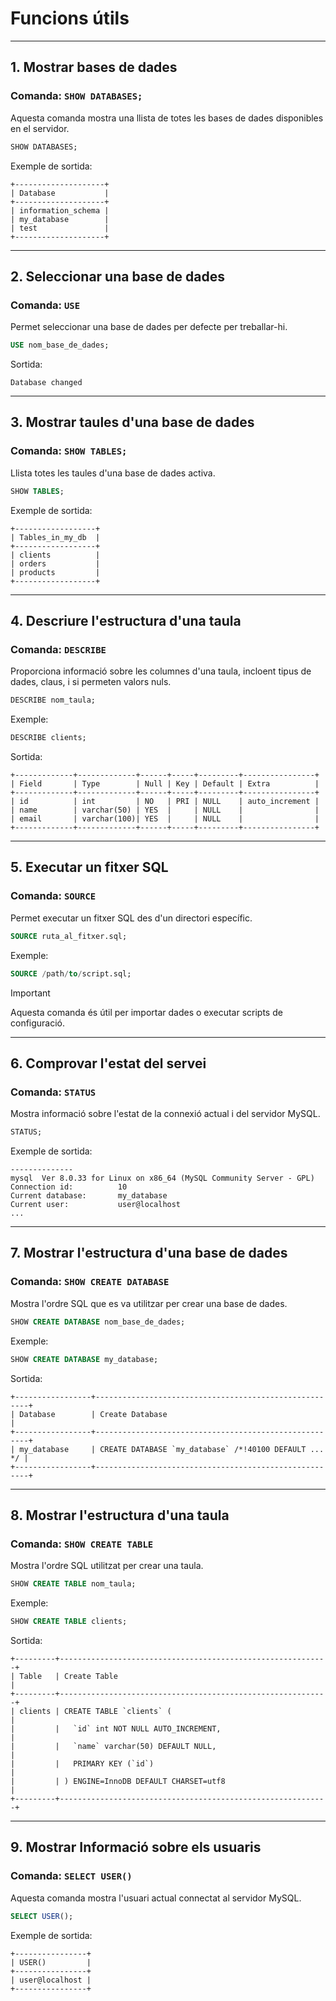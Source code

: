 # Funcions útils

---

## 1. **Mostrar bases de dades**

### Comanda: `SHOW DATABASES;`
Aquesta comanda mostra una llista de totes les bases de dades disponibles en el servidor.

```sql
SHOW DATABASES;
```

Exemple de sortida:
```
+--------------------+
| Database           |
+--------------------+
| information_schema |
| my_database        |
| test               |
+--------------------+
```

---

## 2. **Seleccionar una base de dades**

### Comanda: `USE`
Permet seleccionar una base de dades per defecte per treballar-hi.

```sql
USE nom_base_de_dades;
```

Sortida:
```
Database changed
```

---

## 3. **Mostrar taules d'una base de dades**

### Comanda: `SHOW TABLES;`
Llista totes les taules d'una base de dades activa.

```sql
SHOW TABLES;
```

Exemple de sortida:
```
+------------------+
| Tables_in_my_db  |
+------------------+
| clients          |
| orders           |
| products         |
+------------------+
```

---

## 4. **Descriure l'estructura d'una taula**

### Comanda: `DESCRIBE`
Proporciona informació sobre les columnes d'una taula, incloent tipus de dades, claus, i si permeten valors nuls.

```sql
DESCRIBE nom_taula;
```

Exemple:
```sql
DESCRIBE clients;
```

Sortida:
```
+-------------+-------------+------+-----+---------+----------------+
| Field       | Type        | Null | Key | Default | Extra          |
+-------------+-------------+------+-----+---------+----------------+
| id          | int         | NO   | PRI | NULL    | auto_increment |
| name        | varchar(50) | YES  |     | NULL    |                |
| email       | varchar(100)| YES  |     | NULL    |                |
+-------------+-------------+------+-----+---------+----------------+
```

---

## 5. **Executar un fitxer SQL**

### Comanda: `SOURCE`
Permet executar un fitxer SQL des d'un directori específic.

```sql
SOURCE ruta_al_fitxer.sql;
```

Exemple:
```sql
SOURCE /path/to/script.sql;
```

> [!IMPORTANT]
> Aquesta comanda és útil per importar dades o executar scripts de configuració.

---

## 6. **Comprovar l'estat del servei**

### Comanda: `STATUS`
Mostra informació sobre l'estat de la connexió actual i del servidor MySQL.

```sql
STATUS;
```

Exemple de sortida:
```
--------------
mysql  Ver 8.0.33 for Linux on x86_64 (MySQL Community Server - GPL)
Connection id:          10
Current database:       my_database
Current user:           user@localhost
...
```

---

## 7. **Mostrar l'estructura d'una base de dades**

### Comanda: `SHOW CREATE DATABASE`
Mostra l'ordre SQL que es va utilitzar per crear una base de dades.

```sql
SHOW CREATE DATABASE nom_base_de_dades;
```

Exemple:
```sql
SHOW CREATE DATABASE my_database;
```
Sortida:
```
+-----------------+-------------------------------------------------------+
| Database        | Create Database                                       |
+-----------------+-------------------------------------------------------+
| my_database     | CREATE DATABASE `my_database` /*!40100 DEFAULT ... */ |
+-----------------+-------------------------------------------------------+
```

---

## 8. **Mostrar l'estructura d'una taula**

### Comanda: `SHOW CREATE TABLE`
Mostra l'ordre SQL utilitzat per crear una taula.

```sql
SHOW CREATE TABLE nom_taula;
```

Exemple:
```sql
SHOW CREATE TABLE clients;
```
Sortida:
```
+---------+------------------------------------------------------------+
| Table   | Create Table                                               |
+---------+------------------------------------------------------------+
| clients | CREATE TABLE `clients` (                                   |
|         |   `id` int NOT NULL AUTO_INCREMENT,                        |
|         |   `name` varchar(50) DEFAULT NULL,                        |
|         |   PRIMARY KEY (`id`)                                      |
|         | ) ENGINE=InnoDB DEFAULT CHARSET=utf8                       |
+---------+------------------------------------------------------------+
```

---

## 9. **Mostrar Informació sobre els usuaris**

### Comanda: `SELECT USER()`
Aquesta comanda mostra l'usuari actual connectat al servidor MySQL.

```sql
SELECT USER();
```

Exemple de sortida:
```
+----------------+
| USER()         |
+----------------+
| user@localhost |
+----------------+
```
